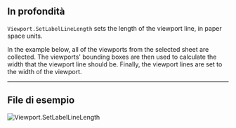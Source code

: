 ## In profondità
`Viewport.SetLabelLineLength` sets the length of the viewport line, in paper space units.

In the example below, all of the viewports from the selected sheet are collected. The viewports' bounding boxes are then used to calculate the width that the viewport line should be. Finally, the viewport lines are set to the width of the viewport.
___
## File di esempio

![Viewport.SetLabelLineLength](./Revit.Elements.Viewport.SetLabelLineLength_img.jpg)
